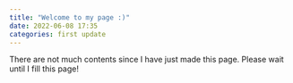 ```yaml
---
title: "Welcome to my page :)"
date: 2022-06-08 17:35
categories: first update
---
```

There are not much contents since I have just made this page.
Please wait until I fill this page!